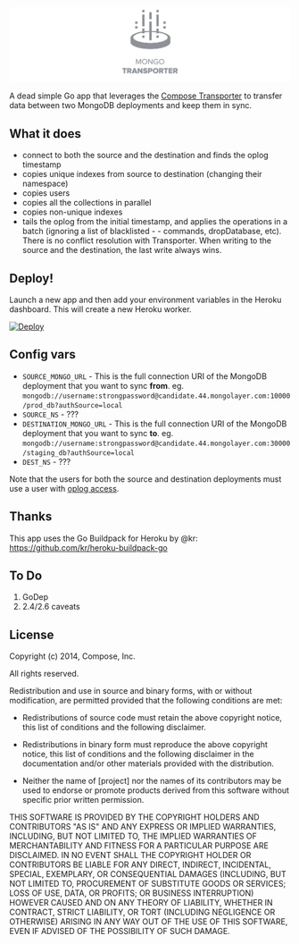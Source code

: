 ![Mongo Transporter](mongo_transporter.png)

A dead simple Go app that leverages the [Compose Transporter](https://github.com/compose/transporter) to transfer data between two MongoDB deployments and keep them in sync.

## What it does

- connect to both the source and the destination and finds the oplog timestamp
- copies unique indexes from source to destination (changing their namespace)
- copies users
- copies all the collections in parallel
- copies non-unique indexes
- tails the oplog from the initial timestamp, and applies the operations in a batch (ignoring a list of blacklisted - - commands, dropDatabase, etc). There is no conflict resolution with Transporter. When writing to the source and the destination, the last write always wins.

## Deploy!

Launch a new app and then add your environment variables in the Heroku dashboard. This will create a new Heroku worker.

[![Deploy](https://www.herokucdn.com/deploy/button.svg)](https://heroku.com/deploy?template=https://github.com/kylemclaren/mongo-transporter)

## Config vars

- `SOURCE_MONGO_URL` - This is the full connection URI of the MongoDB deployment that you want to sync **from**. eg. `mongodb://username:strongpassword@candidate.44.mongolayer.com:10000/prod_db?authSource=local`
- `SOURCE_NS` - ???
- `DESTINATION_MONGO_URL` - This is the full connection URI of the MongoDB deployment that you want to sync **to**. eg. `mongodb://username:strongpassword@candidate.44.mongolayer.com:30000/staging_db?authSource=local`
- `DEST_NS` - ???

Note that the users for both the source and destination deployments must use a user with [oplog access](https://docs.compose.io/common-questions/getting-oplog-access.html).

## Thanks

This app uses the Go Buildpack for Heroku by @kr: https://github.com/kr/heroku-buildpack-go

## To Do

1. GoDep
2. 2.4/2.6 caveats

## License

Copyright (c) 2014, Compose, Inc.

All rights reserved.

Redistribution and use in source and binary forms, with or without
modification, are permitted provided that the following conditions are met:

* Redistributions of source code must retain the above copyright notice, this
  list of conditions and the following disclaimer.

* Redistributions in binary form must reproduce the above copyright notice,
  this list of conditions and the following disclaimer in the documentation
  and/or other materials provided with the distribution.

* Neither the name of [project] nor the names of its
  contributors may be used to endorse or promote products derived from
  this software without specific prior written permission.

THIS SOFTWARE IS PROVIDED BY THE COPYRIGHT HOLDERS AND CONTRIBUTORS "AS IS"
AND ANY EXPRESS OR IMPLIED WARRANTIES, INCLUDING, BUT NOT LIMITED TO, THE
IMPLIED WARRANTIES OF MERCHANTABILITY AND FITNESS FOR A PARTICULAR PURPOSE ARE
DISCLAIMED. IN NO EVENT SHALL THE COPYRIGHT HOLDER OR CONTRIBUTORS BE LIABLE
FOR ANY DIRECT, INDIRECT, INCIDENTAL, SPECIAL, EXEMPLARY, OR CONSEQUENTIAL
DAMAGES (INCLUDING, BUT NOT LIMITED TO, PROCUREMENT OF SUBSTITUTE GOODS OR
SERVICES; LOSS OF USE, DATA, OR PROFITS; OR BUSINESS INTERRUPTION) HOWEVER
CAUSED AND ON ANY THEORY OF LIABILITY, WHETHER IN CONTRACT, STRICT LIABILITY,
OR TORT (INCLUDING NEGLIGENCE OR OTHERWISE) ARISING IN ANY WAY OUT OF THE USE
OF THIS SOFTWARE, EVEN IF ADVISED OF THE POSSIBILITY OF SUCH DAMAGE.
